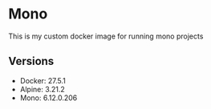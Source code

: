 # Mono

This is my custom docker image for running mono projects

## Versions

* Docker: 27.5.1
* Alpine: 3.21.2
* Mono: 6.12.0.206

